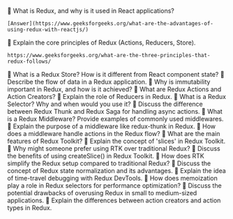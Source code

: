 🌲 What is Redux, and why is it used in React applications?

    [Answer](https://www.geeksforgeeks.org/what-are-the-advantages-of-using-redux-with-reactjs/)


🌲 Explain the core principles of Redux (Actions, Reducers, Store).

    https://www.geeksforgeeks.org/what-are-the-three-principles-that-redux-follows/

🌲 What is a Redux Store? How is it different from React component state?
🌲 Describe the flow of data in a Redux application.
🌲 Why is immutability important in Redux, and how is it achieved?
🌲 What are Redux Actions and Action Creators?
🌲 Explain the role of Reducers in Redux.
🌲 What is a Redux Selector? Why and when would you use it?
🌲 Discuss the difference between Redux Thunk and Redux Saga for handling async actions.
🌲 What is a Redux Middleware? Provide examples of commonly used middlewares.
🌲 Explain the purpose of a middleware like redux-thunk in Redux.
🌲 How does a middleware handle actions in the Redux flow?
🌲 What are the main features of Redux Toolkit?
🌲 Explain the concept of 'slices' in Redux Toolkit.
🌲 Why might someone prefer using RTK over traditional Redux?
🌲 Discuss the benefits of using createSlice() in Redux Toolkit.
🌲 How does RTK simplify the Redux setup compared to traditional Redux?
🌲 Discuss the concept of Redux state normalization and its advantages.
🌲 Explain the idea of time-travel debugging with Redux DevTools.
🌲 How does memoization play a role in Redux selectors for performance optimization?
🌲 Discuss the potential drawbacks of overusing Redux in small to medium-sized applications.
🌲 Explain the differences between action creators and action types in Redux.
